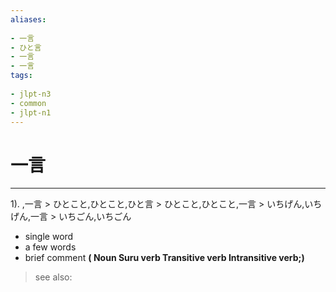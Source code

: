 ```yaml
---
aliases:
    
- 一言
- ひと言
- 一言
- 一言
tags:
    
- jlpt-n3
- common
- jlpt-n1
---
```


# 一言
---
1).
,一言 > ひとこと,ひとこと,ひと言 > ひとこと,ひとこと,一言 > いちげん,いちげん,一言 > いちごん,いちごん

- single word
- a few words
- brief comment
**( Noun Suru verb Transitive verb Intransitive verb;)**
> see also: 
            